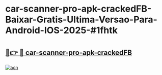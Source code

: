 # car-scanner-pro-apk-crackedFB-Baixar-Gratis-Ultima-Versao-Para-Android-IOS-2025-#1fhtk

# <h2><a href="https://ainizakaria.my?title=car-scanner-pro-apk-crackedFB&ref=22M">🔗👉 🔴 car-scanner-pro-apk-crackedFB</a></h2>

[![acn](https://github.com/user-attachments/assets/0f9c940e-d8b0-45ae-aac7-cd30a18b3e1c)](https://ainizakaria.my?title=car-scanner-pro-apk-crackedFB&ref=22M)

